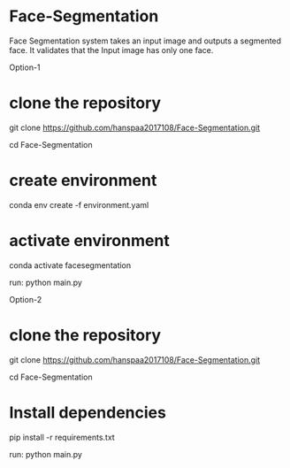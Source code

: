 # Face-Segmentation
Face Segmentation system takes an input image and outputs a segmented face. It validates that the Input image has only one face.

Option-1

# clone the repository
git clone https://github.com/hanspaa2017108/Face-Segmentation.git

cd Face-Segmentation

# create environment
conda env create -f environment.yaml
# activate environment
conda activate facesegmentation

run: python main.py

Option-2

# clone the repository
git clone https://github.com/hanspaa2017108/Face-Segmentation.git

cd Face-Segmentation

# Install dependencies
pip install -r requirements.txt

run: python main.py
